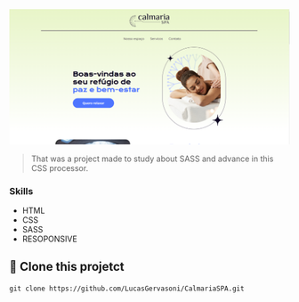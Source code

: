 <img src="./assets/project-img.png" alt="Uma representação do site CalmariaSPA">

> That was a project made to study about SASS and advance in this CSS processor.

### Skills

-  HTML
-  CSS
-  SASS
-  RESOPONSIVE

## 🚀 Clone this projetct


```
git clone https://github.com/LucasGervasoni/CalmariaSPA.git
```
